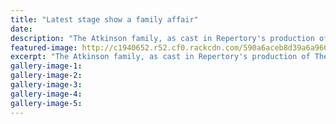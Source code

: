 ```yaml
---
title: "Latest stage show a family affair"
date: 
description: "The Atkinson family, as cast in Repertory's production of The Pohutukawa Tree - Carey Knapp (Clive Atkinson), former WHS student Shaila Hawkins (Sylvia Atkinson) and Karen Hughes (Isobel Atkinson)..."
featured-image: http://c1940652.r52.cf0.rackcdn.com/590a6aceb8d39a6a96000590/Shaila-Hawkins-ex-The-Pohutukawa-tree-Midweek-19-April.jpg
excerpt: "The Atkinson family, as cast in Repertory's production of The Pohutukawa Tree - Carey Knapp (Clive Atkinson), former WHS student Shaila Hawkins (Sylvia Atkinson) and Karen Hughes (Isobel Atkinson)."
gallery-image-1: 
gallery-image-2: 
gallery-image-3: 
gallery-image-4: 
gallery-image-5: 
---
```

